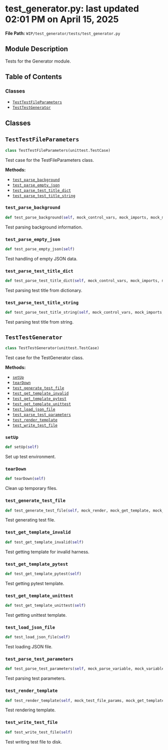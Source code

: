 # test_generator.py: last updated 02:01 PM on April 15, 2025

**File Path:** `WIP/test_generator/tests/test_generator.py`

## Module Description

Tests for the Generator module.

## Table of Contents

### Classes

- [`TestTestFileParameters`](#testtestfileparameters)
- [`TestTestGenerator`](#testtestgenerator)

## Classes

## `TestTestFileParameters`

```python
class TestTestFileParameters(unittest.TestCase)
```

Test case for the TestFileParameters class.

**Methods:**

- [`test_parse_background`](#test_parse_background)
- [`test_parse_empty_json`](#test_parse_empty_json)
- [`test_parse_test_title_dict`](#test_parse_test_title_dict)
- [`test_parse_test_title_string`](#test_parse_test_title_string)

### `test_parse_background`

```python
def test_parse_background(self, mock_control_vars, mock_imports, mock_materials, mock_test_method, mock_parse_variable)
```

Test parsing background information.

### `test_parse_empty_json`

```python
def test_parse_empty_json(self)
```

Test handling of empty JSON data.

### `test_parse_test_title_dict`

```python
def test_parse_test_title_dict(self, mock_control_vars, mock_imports, mock_materials, mock_test_method, mock_parse_variable)
```

Test parsing test title from dictionary.

### `test_parse_test_title_string`

```python
def test_parse_test_title_string(self, mock_control_vars, mock_imports, mock_materials, mock_test_method, mock_parse_variable)
```

Test parsing test title from string.

## `TestTestGenerator`

```python
class TestTestGenerator(unittest.TestCase)
```

Test case for the TestGenerator class.

**Methods:**

- [`setUp`](#setup)
- [`tearDown`](#teardown)
- [`test_generate_test_file`](#test_generate_test_file)
- [`test_get_template_invalid`](#test_get_template_invalid)
- [`test_get_template_pytest`](#test_get_template_pytest)
- [`test_get_template_unittest`](#test_get_template_unittest)
- [`test_load_json_file`](#test_load_json_file)
- [`test_parse_test_parameters`](#test_parse_test_parameters)
- [`test_render_template`](#test_render_template)
- [`test_write_test_file`](#test_write_test_file)

### `setUp`

```python
def setUp(self)
```

Set up test environment.

### `tearDown`

```python
def tearDown(self)
```

Clean up temporary files.

### `test_generate_test_file`

```python
def test_generate_test_file(self, mock_render, mock_get_template, mock_parse, mock_load)
```

Test generating test file.

### `test_get_template_invalid`

```python
def test_get_template_invalid(self)
```

Test getting template for invalid harness.

### `test_get_template_pytest`

```python
def test_get_template_pytest(self)
```

Test getting pytest template.

### `test_get_template_unittest`

```python
def test_get_template_unittest(self)
```

Test getting unittest template.

### `test_load_json_file`

```python
def test_load_json_file(self)
```

Test loading JSON file.

### `test_parse_test_parameters`

```python
def test_parse_test_parameters(self, mock_parse_variable, mock_variable)
```

Test parsing test parameters.

### `test_render_template`

```python
def test_render_template(self, mock_test_file_params, mock_get_template)
```

Test rendering template.

### `test_write_test_file`

```python
def test_write_test_file(self)
```

Test writing test file to disk.
